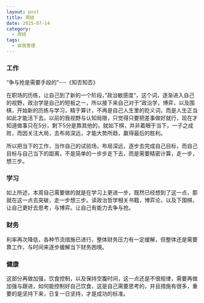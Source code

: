 ```yaml
---
layout: post
title: 周结
date: 2025-07-14
category:
  - 周结
tags:
  - 自我管理
---
```

### 工作

“争与抢是需要手段的"---《知否知否》

在职场的历练，让自己到了新的一个阶段，”政治敏感度“，这个词，逐渐进入自己的视野，政治学是自己的短板之一，所以接下来自己对于”政治学，博弈，以及围棋，开始新的历练与学习，精于算计，不再是自己人生里的贬义词，而是人生正当如此才能活下去。以前的我视野与认知局限，只觉得只要把差事做好就行，现在才知道做事只在5分，剩下5分是靠其他的，就如下棋，并非着眼于当下，一子之成败，而因关注大局，去布局深远，才能大势所趋，赢得最后的胜利。

所以把当下的工作，当作自己的试验场，布局深远，逐步去完成自己目标，而自己目标与自己当下的距离，不是简单的一步步走下去，而是需要精密计算，走一步，想三步。


### 学习

如上所述，本周自己需要做的就是在学习上更进一步，既然已经想到了这一点，那就在这一点去突破，走一步想三步。读政治哲学相关书籍，博弈论，以及下围棋，让自己更好去思考，与博弈。让自己有能力去争与抢。



### 财务

利率再次降低，各种节流措施已进行，整体财务压力有一定缓解，但整体还是需要靠工作，与时间来逐步缓解当下财务困境。




### 健康

这部分再做加强，饮食控制，以及保持空腹时间，这一点还是不很规律，需要再做加强与跟进，如何能控制好自己饮食，这是自己需要思考的，并且措施有很多，重要的是坚持下来，日复一日坚持，才是成功的标准。